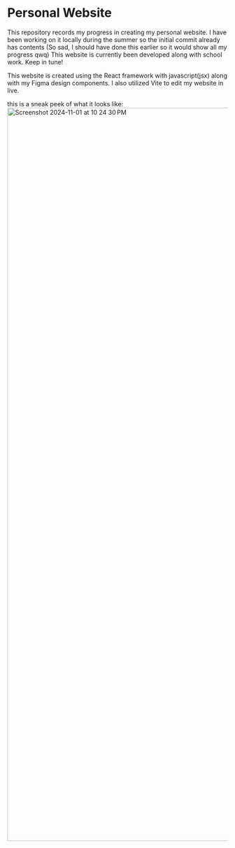 # Personal Website

This repository records my progress in creating my personal website. I have been working on it locally during the summer so the initial commit already has contents (So sad, I should have done this earlier so it would show all my progress qwq) This website is currently been developed along with school work. Keep in tune!

This website is created using the React framework with javascript(jsx) along with my Figma design components. I also utilized Vite to edit my website in live. 

this is a sneak peek of what it looks like:
<img width="1677" alt="Screenshot 2024-11-01 at 10 24 30 PM" src="https://github.com/user-attachments/assets/da719613-1244-43ce-9ae1-62b4a2b6d416">

